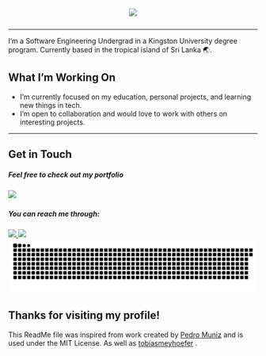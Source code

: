 
<h1 align="center">
    <img src="https://readme-typing-svg.herokuapp.com/?font=Righteous&size=35&center=true&vCenter=true&width=500&height=70&duration=4000&lines=Hi+There!+👋;+I'm+Raashid+Arquil!;" />
</h1>

---

I’m a Software Engineering Undergrad in a Kingston University degree program. Currently based in the tropical island of Sri Lanka 🌏.

## What I’m Working On

- I’m currently focused on my education, personal projects, and learning new things in tech.
- I’m open to collaboration and would love to work with others on interesting projects.

---
 
## Get in Touch

##### Feel free to check out my portfolio
<a href="https://rvvshid04.github.io/" target="_blank">
    <img src="https://img.shields.io/badge/Portfolio-FF5722?style=for-the-badge&logo=todoist&logoColor=white" target="_blank" /> 
</a>

##### You can reach me through:   
<div align="left"> 
  <a href="mailto:raashid.arq@gmail.com">
    <img src="https://img.shields.io/badge/Gmail-333333?style=for-the-badge&logo=gmail&logoColor=red" />
  </a>
  <a href="https://linkedin.com/in/raashid-arquil" target="_blank">
    <img src="https://img.shields.io/badge/LinkedIn-0077B5?style=for-the-badge&logo=linkedin&logoColor=white" target="_blank" />
  </a>

</div>

<picture>
    <source media="(prefers-color-scheme: dark)" srcset="https://raw.githubusercontent.com/rvvshid04/rvvshid04/output/github-snake-dark.svg" />
    <source media="(prefers-color-scheme: light)" srcset="https://raw.githubusercontent.com/rvvshid04/rvvshid04/output/github-snake.svg" />
    <img alt="github-snake" src="https://raw.githubusercontent.com/rvvshid04/rvvshid04/output/github-snake.svg" />
</picture>


## Thanks for visiting my profile!

This ReadMe file was inspired from work created by [Pedro Muniz](https://github.com/salesp07) and is used under the MIT License. As well as [tobiasmeyhoefer](https://github.com/tobiasmeyhoefer) .
